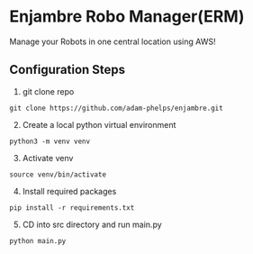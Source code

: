 # Enjambre Robo Manager(ERM)
Manage your Robots in one central location using AWS!

## Configuration Steps

1. git clone repo

`git clone https://github.com/adam-phelps/enjambre.git`

2. Create a local python virtual environment

`python3 -m venv venv`

3. Activate venv

`source venv/bin/activate`

4. Install required packages

`pip install -r requirements.txt`

5. CD into src directory and run main.py

`python main.py`
